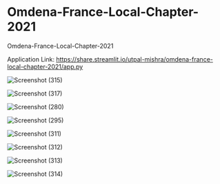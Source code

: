 # Omdena-France-Local-Chapter-2021
Omdena-France-Local-Chapter-2021

Application Link: https://share.streamlit.io/utpal-mishra/omdena-france-local-chapter-2021/app.py


![Screenshot (315)](https://user-images.githubusercontent.com/76061500/131327557-92a629ea-f22c-412d-b4c8-9eb5f66e15eb.png)

![Screenshot (317)](https://user-images.githubusercontent.com/76061500/131327572-205f8180-2730-41c8-9c98-26226578f4ee.png)

![Screenshot (280)](https://user-images.githubusercontent.com/76061500/131327531-0e036216-c15b-4a9d-9fc9-5bccce498ede.png)

![Screenshot (295)](https://user-images.githubusercontent.com/76061500/131327614-aaab6a47-b99e-488c-895c-0a0b31dac729.png)

![Screenshot (311)](https://user-images.githubusercontent.com/76061500/131327624-da9e1e82-9322-441b-b52d-1bc85047081f.png)

![Screenshot (312)](https://user-images.githubusercontent.com/76061500/131327637-35583705-d7bd-48a8-89ed-7d62a80c52ea.png)

![Screenshot (313)](https://user-images.githubusercontent.com/76061500/131327644-0d7d672f-15d7-4cec-aec7-34d985682240.png)

![Screenshot (314)](https://user-images.githubusercontent.com/76061500/131327655-489f63b2-65ef-486c-b658-77bbb2014f03.png)
